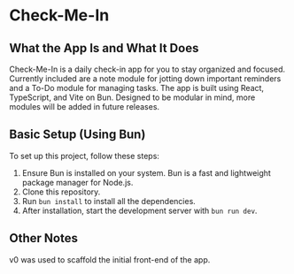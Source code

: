 # Check-Me-In

## What the App Is and What It Does

Check-Me-In is a daily check-in app for you to stay organized and focused. Currently included are a note module for jotting down important reminders and a To-Do module for managing tasks. The app is built using React, TypeScript, and Vite on Bun. Designed to be modular in mind, more modules will be added in future releases.

## Basic Setup (Using Bun)

To set up this project, follow these steps:

1. Ensure Bun is installed on your system. Bun is a fast and lightweight package manager for Node.js.
2. Clone this repository.
3. Run `bun install` to install all the dependencies.
4. After installation, start the development server with `bun run dev`.

## Other Notes

v0 was used to scaffold the initial front-end of the app.
